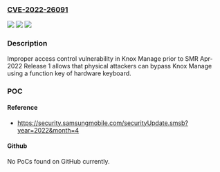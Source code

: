 ### [CVE-2022-26091](https://cve.mitre.org/cgi-bin/cvename.cgi?name=CVE-2022-26091)
![](https://img.shields.io/static/v1?label=Product&message=Samsung%20Mobile%20Devices&color=blue)
![](https://img.shields.io/static/v1?label=Version&message=n%2Fa&color=blue)
![](https://img.shields.io/static/v1?label=Vulnerability&message=CWE-284%3A%20Improper%20Access%20Control&color=brighgreen)

### Description

Improper access control vulnerability in Knox Manage prior to SMR Apr-2022 Release 1 allows that physical attackers can bypass Knox Manage using a function key of hardware keyboard.

### POC

#### Reference
- https://security.samsungmobile.com/securityUpdate.smsb?year=2022&month=4

#### Github
No PoCs found on GitHub currently.

